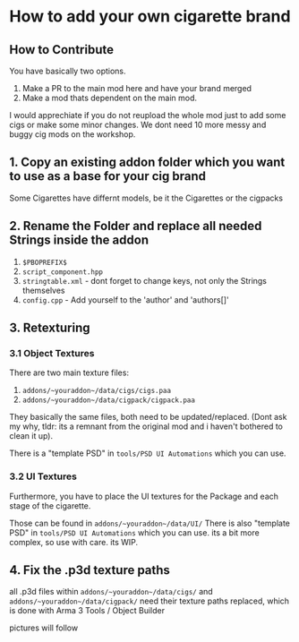 # How to add your own cigarette brand

## How to Contribute

You have basically two options.
1. Make a PR to the main mod here and have your brand merged
2. Make a mod thats dependent on the main mod.

I would apprechiate if you do not reupload the whole mod just to add some cigs or make some minor changes.
We dont need 10 more messy and buggy cig mods on the workshop.


## 1. Copy an existing addon folder which you want to use as a base for your cig brand
Some Cigarettes have differnt models, be it the Cigarettes or the cigpacks

## 2. Rename the Folder and replace all needed Strings inside the addon
1. `$PBOPREFIX$`
2. `script_component.hpp`
3. `stringtable.xml` - dont forget to change keys, not only the Strings themselves
4. `config.cpp` - Add yourself to the 'author' and 'authors[]'

## 3. Retexturing
### 3.1 Object Textures
There are two main texture files:
1. `addons/~youraddon~/data/cigs/cigs.paa`
2. `addons/~youraddon~/data/cigpack/cigpack.paa`
   
They basically the same files, both need to be updated/replaced. (Dont ask my why, tldr: its a remnant from the original mod and i haven't bothered to clean it up).

There is a "template PSD" in `tools/PSD UI Automations` which you can use.

### 3.2 UI Textures
Furthermore, you have to place the UI textures for the Package and each stage of the cigarette.

Those can be found in `addons/~youraddon~/data/UI/`
There is also "template PSD" in `tools/PSD UI Automations` which you can use. its a bit more complex, so use with care. its WIP.


## 4. Fix the .p3d texture paths
all .p3d files within `addons/~youraddon~/data/cigs/` and `addons/~youraddon~/data/cigpack/` need their texture paths replaced, which is done with Arma 3 Tools / Object Builder

pictures will follow